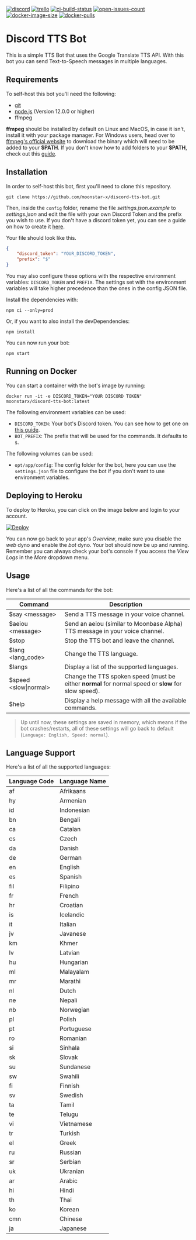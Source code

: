 [![discord](https://img.shields.io/discord/730998659008823296.svg?label=&logo=discord&logoColor=ffffff&color=7389D8&labelColor=6A7EC2)](https://discord.gg/mhj3Zsv)
[![trello](https://img.shields.io/badge/Trello-discord--tts--bot-RGB(81%2C%20190%2C%20110))](https://trello.com/b/305ReJxK/discord-tts-bot)
[![ci-build-status](https://img.shields.io/github/workflow/status/moonstar-x/discord-tts-bot/CI?logo=github)](https://github.com/moonstar-x/discord-tts-bot)
[![open-issues-count](https://img.shields.io/github/issues-raw/moonstar-x/discord-tts-bot?logo=github)](https://github.com/moonstar-x/discord-tts-bot)
[![docker-image-size](https://img.shields.io/docker/image-size/moonstarx/discord-tts-bot?logo=docker)](https://hub.docker.com/repository/docker/moonstarx/discord-tts-bot)
[![docker-pulls](https://img.shields.io/docker/pulls/moonstarx/discord-tts-bot?logo=docker)](https://hub.docker.com/repository/docker/moonstarx/discord-tts-bot)

# Discord TTS Bot

This is a simple TTS Bot that uses the Google Translate TTS API. With this bot you can send Text-to-Speech messages in multiple languages.

## Requirements

To self-host this bot you'll need the following:

* [git](https://git-scm.com/)
* [node.js](https://nodejs.org/en/) (Version 12.0.0 or higher)
* ffmpeg

**ffmpeg** should be installed by default on Linux and MacOS, in case it isn't, install it with your package manager. For Windows users, head over to [ffmpeg's official website](https://www.ffmpeg.org/download.html#build-windows) to download the binary which will need to be added to your **\$PATH**. If you don't know how to add folders to your **\$PATH**, check out this [guide](https://www.architectryan.com/2018/03/17/add-to-the-path-on-windows-10/).

## Installation

In order to self-host this bot, first you'll need to clone this repository.

```text
git clone https://github.com/moonstar-x/discord-tts-bot.git
```

Then, inside the `config` folder, rename the file *settings.json.example* to *settings.json* and edit the file with your own Discord Token and the prefix you wish to use. If you don't have a discord token yet, you can see a guide on how to create it [here](https://github.com/moonstar-x/discord-downtime-notifier/wiki). 

Your file should look like this.

```json
{
    "discord_token": "YOUR_DISCORD_TOKEN",
    "prefix": "$"
}
```

You may also configure these options with the respective environment variables: `DISCORD_TOKEN` and `PREFIX`. The settings set with the environment variables will take higher precedence than the ones in the config JSON file.

Install the dependencies with:

```text
npm ci --only=prod
```

Or, if you want to also install the devDependencies:

```text
npm install
```

You can now run your bot:

```text
npm start
```

## Running on Docker

You can start a container with the bot's image by running:

```text
docker run -it -e DISCORD_TOKEN="YOUR DISCORD TOKEN" moonstarx/discord-tts-bot:latest
```

The following environment variables can be used:

* `DISCORD_TOKEN`: Your bot's Discord token. You can see how to get one on [this guide](https://github.com/moonstar-x/discord-downtime-notifier/wiki/Getting-a-Discord-Bot-Token).
* `BOT_PREFIX`: The prefix that will be used for the commands. It defaults to `$`.

The following volumes can be used:

* `opt/app/config`: The config folder for the bot, here you can use the `settings.json` file to configure the bot if you don't want to use environment variables.

## Deploying to Heroku

To deploy to Heroku, you can click on the image below and login to your account.

[![Deploy](https://www.herokucdn.com/deploy/button.svg)](https://heroku.com/deploy?template=https://github.com/moonstar-x/discord-tts-bot)

You can now go back to your app's *Overview*, make sure you disable the *web* dyno and enable the *bot* dyno. Your bot should now be up and running. Remember you can always check your bot's console if you access the *View Logs* in the *More* dropdown menu.

## Usage

Here's a list of all the commands for the bot:

| Command            | Description                                                                  |
|--------------------|------------------------------------------------------------------------------|
| $say \<message>    | Send a TTS message in your voice channel.                                    |
| $aeiou \<message>  | Send an aeiou (similar to Moonbase Alpha) TTS message in your voice channel. |
| $stop              | Stop the TTS bot and leave the channel.                                      |
| $lang \<lang_code> | Change the TTS language.                                                     |
| $langs             | Display a list of the supported languages.                                   |
| $speed \<slow\|normal>   | Change the TTS spoken speed (must be either **normal** for normal speed or **slow** for slow speed).                   |
| $help              | Display a help message with all the available commands.                      |

> Up until now, these settings are saved in memory, which means if the bot crashes/restarts, all of these settings will go back to default (`Language: English, Speed: normal`).

## Language Support

Here's a list of all the supported languages:

| Language Code | Language Name |
|---------------|---------------|
| af            | Afrikaans     |
| hy            | Armenian      |
| id            | Indonesian    |
| bn            | Bengali       |
| ca            | Catalan       |
| cs            | Czech         |
| da            | Danish        |
| de            | German        |
| en            | English       |
| es            | Spanish       |
| fil           | Filipino      |
| fr            | French        |
| hr            | Croatian      |
| is            | Icelandic     |
| it            | Italian       |
| jv            | Javanese      |
| km            | Khmer         |
| lv            | Latvian       |
| hu            | Hungarian     |
| ml            | Malayalam     |
| mr            | Marathi       |
| nl            | Dutch         |
| ne            | Nepali        |
| nb            | Norwegian     |
| pl            | Polish        |
| pt            | Portuguese    |
| ro            | Romanian      |
| si            | Sinhala       |
| sk            | Slovak        |
| su            | Sundanese     |
| sw            | Swahili       |
| fi            | Finnish       |
| sv            | Swedish       |
| ta            | Tamil         |
| te            | Telugu        |
| vi            | Vietnamese    |
| tr            | Turkish       |
| el            | Greek         |
| ru            | Russian       |
| sr            | Serbian       |
| uk            | Ukranian      |
| ar            | Arabic        |
| hi            | Hindi         |
| th            | Thai          |
| ko            | Korean        |
| cmn           | Chinese       |
| ja            | Japanese      |


